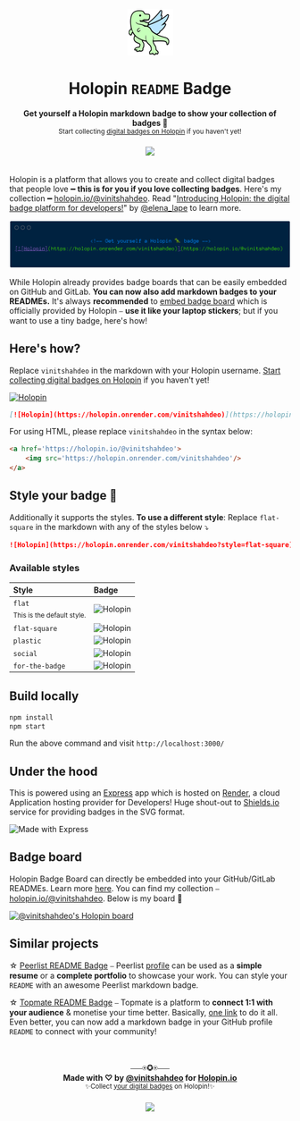 <div align='center'>
  <img src='./public/images/holopin-icon.png'/>
  <h1>Holopin <code>README</code> Badge
  </h1>
  <p><strong>Get yourself a Holopin markdown badge to show your collection of badges 🦖</strong><br/>
  <sup>Start collecting <a href='https://www.holopin.io/'>digital badges on Holopin</a> if you haven't yet!</sup><br/>
  </p>
  
  <img src='https://holopin.onrender.com/vinitshahdeo'/><br/><br/>
</div>

Holopin is a platform that allows you to create and collect digital badges that people love ━ **this is for you if you love collecting badges**. Here's my collection ━ [holopin.io/@vinitshahdeo](https://www.holopin.io/@vinitshahdeo). Read "[Introducing Holopin: the digital badge platform for developers!](https://dev.to/elenalape/introducing-holopin-the-digital-badge-platform-for-developers-2hlk)" by [@elena_lape](https://twitter.com/elena_lape) to learn more.

<img src='./public/images/holopin-cover.png'/>

While Holopin already provides badge boards that can be easily embedded on GitHub and GitLab. **You can now also add markdown badges to your READMEs.** It's always **recommended** to [embed badge board](https://blog.holopin.io/posts/website-embed-tutorial) which is officially provided by Holopin ⎯ **use it like your laptop stickers**; but if you want to use a tiny badge, here's how! 

## Here's how?
Replace `vinitshahdeo` in the markdown with your Holopin username. [Start collecting digital badges on Holopin](https://www.holopin.io/) if you haven't yet!

[![Holopin](https://holopin.onrender.com/vinitshahdeo)](https://holopin.io/@vinitshahdeo)

```markdown
[![Holopin](https://holopin.onrender.com/vinitshahdeo)](https://holopin.io/@vinitshahdeo)
```

For using HTML, please replace `vinitshahdeo` in the syntax below:

```html
<a href='https://holopin.io/@vinitshahdeo'>
    <img src='https://holopin.onrender.com/vinitshahdeo'/>
</a>
```

## Style your badge 🦖

Additionally it supports the styles. **To use a different style**: Replace `flat-square` in the markdown with any of the styles below ⤵

```markdown
![Holopin](https://holopin.onrender.com/vinitshahdeo?style=flat-square)
```

### Available styles

| Style | Badge  | 
|:---|:---|
| `flat` <br> <sub>This is the default style.<sub>  | ![Holopin](https://holopin.onrender.com/vinitshahdeo) | 
| `flat-square`  | ![Holopin](https://holopin.onrender.com/vinitshahdeo?style=flat-square)  |
| `plastic`  | ![Holopin](https://holopin.onrender.com/vinitshahdeo?style=plastic)  | 
| `social`  | ![Holopin](https://holopin.onrender.com/vinitshahdeo?style=social)  | 
| `for-the-badge`  | ![Holopin](https://holopin.onrender.com/vinitshahdeo?style=for-the-badge)  | 
## Build locally

```console
npm install
npm start
```

Run the above command and visit `http://localhost:3000/`

## Under the hood
  
This is powered using an [Express](https://expressjs.com/) app which is hosted on [Render](https://render.com/), a cloud Application hosting provider for Developers! Huge shout-out to [Shields.io](https://shields.io/) service for providing badges in the SVG format.

![Made with Express](https://img.shields.io/badge/Made%20with-Express-yellow.svg?logo=express)

## Badge board

Holopin Badge Board can directly be embedded into your GitHub/GitLab READMEs. Learn more [here](https://blog.holopin.io/posts/github-readme-tutorial). You can find my collection ⎯ [holopin.io/@vinitshahdeo](https://www.holopin.io/@vinitshahdeo). Below is my board 🦖

[![@vinitshahdeo's Holopin board](https://holopin.me/vinitshahdeo)](https://holopin.io/@vinitshahdeo)

## Similar projects

☆ [Peerlist README Badge](https://github.com/vinitshahdeo/peerlist-readme-badge) ⎯ Peerlist [profile](https://peerlist.io/vinitshahdeo) can be used as a **simple resume** or a **complete portfolio** to showcase your work. You can style your `README` with an awesome Peerlist markdown badge.

☆ [Topmate README Badge](https://www.producthunt.com/products/topmate-io-readme-badge-generator) ⎯ Topmate is a platform to **connect 1:1 with your audience** & monetise your time better. Basically, [one link](https://topmate.io/vinitshahdeo) to do it all. Even better, you can now add a markdown badge in your GitHub profile `README` to connect with your community! 


<div align='center'>
   <br/>
   <br/>
   ⎯⎯⎯⍟✪⍟⎯⎯⎯
   <br/>
   <strong>Made with ♡ by <a href='https://github.com/vinitshahdeo'/>@vinitshahdeo</a> for <a href='https://www.holopin.io/@vinitshahdeo'>Holopin.io</a></strong><br/>
   <sup>✨Collect <a href='https://www.holopin.io/'>your digital badges</a> on Holopin!✨</sup><br/><br/>
   <a href='https://twitter.com/Vinit_Shahdeo'/><img src='https://img.shields.io/twitter/follow/Vinit_Shahdeo.svg?style=social'></a>
   <br/>
   <br/>
</div>
